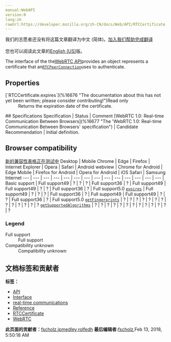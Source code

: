 ```yaml
---
manual:WebAPI
version:0
lang:zh
rawUrl:https://developer.mozilla.org/zh-CN/docs/Web/API/RTCCertificate
---
```




<bdi>我们的志愿者还没有将这篇文章翻译为<bdi>中文 (简体)</bdi>。[加入我们帮助完成翻译](%16673 "")<br></br>您也可以阅读此文章的[English (US)](%16674 "")版。</bdi>






The interface of the the[WebRTC API](%14655 "")provides an object represents a certificate that an[`RTCPeerConnection`](%16675 "The RTCPeerConnection interface represents a WebRTC connection between the local computer and a remote peer. It provides methods to connect to a remote peer, maintain and monitor the connection, and close the connection once it's no longer needed.")uses to authenticate.


## Properties<a name="Properties"></a>
<dl><dt>[`RTCCertificate.expires`](%16676 "The documentation about this has not yet been written; please consider contributing!")Read only</dt><dd>Returns the expiration date of the certificate.</dd></dl>
## Specifications<a name="Specifications"></a>
Specification | Status | Comment 
[WebRTC 1.0: Real-time Communication Between Browsers](%16677 "The 'WebRTC 1.0: Real-time Communication Between Browsers' specification") | Candidate Recommendation | Initial definition. 


## Browser compatibility<a name="Browser_compatibility"></a>
[新的兼容性表格正在测试中<i></i>](%3360 "")
<abbr>Desktop<i></i></abbr> | <abbr>Mobile<i></i></abbr> 
<abbr>Chrome<i></i></abbr> | <abbr>Edge<i></i></abbr> | <abbr>Firefox<i></i></abbr> | <abbr>Internet Explorer<i></i></abbr> | <abbr>Opera<i></i></abbr> | <abbr>Safari<i></i></abbr> | <abbr>Android webview<i></i></abbr> | <abbr>Chrome for Android<i></i></abbr> | <abbr>Edge Mobile<i></i></abbr> | <abbr>Firefox for Android<i></i></abbr> | <abbr>Opera for Android<i></i></abbr> | <abbr>iOS Safari<i></i></abbr> | <abbr>Samsung Internet<i></i></abbr> 
 ---  |  ---  |  ---  |  ---  |  ---  |  ---  |  ---  |  ---  |  ---  |  ---  |  ---  |  ---  |  ---  |  ---  | 
Basic support | <abbr>Full support</abbr>49 | <abbr>?</abbr> | <abbr>?</abbr> | <abbr>?</abbr> | <abbr>Full support</abbr>36 | <abbr>?</abbr> | <abbr>Full support</abbr>49 | <abbr>Full support</abbr>49 | <abbr>?</abbr> | <abbr>?</abbr> | <abbr>Full support</abbr>36 | <abbr>?</abbr> | <abbr>Full support</abbr>5.0 
[`expires`](%16678 "") | <abbr>Full support</abbr>49 | <abbr>?</abbr> | <abbr>?</abbr> | <abbr>?</abbr> | <abbr>Full support</abbr>36 | <abbr>?</abbr> | <abbr>Full support</abbr>49 | <abbr>Full support</abbr>49 | <abbr>?</abbr> | <abbr>?</abbr> | <abbr>Full support</abbr>36 | <abbr>?</abbr> | <abbr>Full support</abbr>5.0 
[`getFingerprints`](%16679 "") | <abbr>?</abbr> | <abbr>?</abbr> | <abbr>?</abbr> | <abbr>?</abbr> | <abbr>?</abbr> | <abbr>?</abbr> | <abbr>?</abbr> | <abbr>?</abbr> | <abbr>?</abbr> | <abbr>?</abbr> | <abbr>?</abbr> | <abbr>?</abbr> | <abbr>?</abbr> 
[`getSupportedAlgorithms`](%16680 "") | <abbr>?</abbr> | <abbr>?</abbr> | <abbr>?</abbr> | <abbr>?</abbr> | <abbr>?</abbr> | <abbr>?</abbr> | <abbr>?</abbr> | <abbr>?</abbr> | <abbr>?</abbr> | <abbr>?</abbr> | <abbr>?</abbr> | <abbr>?</abbr> | <abbr>?</abbr> 


### Legend<a name="Legend"></a>
<dl><dt><abbr>Full support</abbr></dt><dd>Full support</dd><dt><abbr>Compatibility unknown</abbr></dt><dd>Compatibility unknown</dd></dl>




## 文档标签和贡献者
**标签：**
* [API](%50 "")
* [Interface](%3380 "")
* [real-time communications](%16681 "")
* [Reference](%3381 "")
* [RTCCertificate](%16682 "")
* [WebRTC](%5058 "")

**此页面的贡献者：**[fscholz](%60 ""),[jpmedley](%3413 ""),[rolfedh](%3542 "")
**最后编辑者:**[fscholz](%60 ""),<time>Feb 13, 2018, 5:50:18 AM</time>


